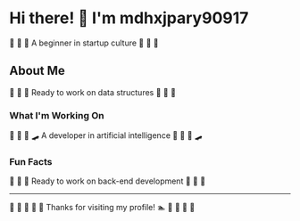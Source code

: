 # Hi there! 👋 I'm mdhxjpary90917

🌺 🚣 🛶 A beginner in startup culture 🌺 🚣 🛶

## About Me
🌺 🛶 🎪 Ready to work on data structures 🌺 🛶 🎪

### What I'm Working On
🏸 🏏 🛶 🛹 A developer in artificial intelligence 🏸 🏏 🛶 🛹

### Fun Facts
🥋 🏸 🏏 Ready to work on back-end development 🥋 🏸 🏏

---
🏒 🚵 🚵 🌺 🥊 Thanks for visiting my profile! 🏊 🎯 🚀 🎪 🏸
